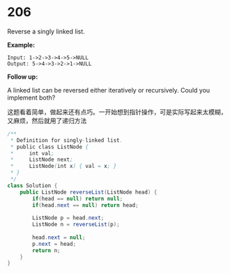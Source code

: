 # 206

Reverse a singly linked list.

**Example:**

```
Input: 1->2->3->4->5->NULL
Output: 5->4->3->2->1->NULL
```

**Follow up:**

A linked list can be reversed either iteratively or recursively. Could you implement both?

这题看着简单，做起来还有点巧。一开始想到指针操作，可是实际写起来太模糊，又麻烦，然后就用了递归方法

```java
/**
 * Definition for singly-linked list.
 * public class ListNode {
 *     int val;
 *     ListNode next;
 *     ListNode(int x) { val = x; }
 * }
 */
class Solution {
    public ListNode reverseList(ListNode head) {
        if(head == null) return null;
    	if(head.next == null) return head;
    	
    	ListNode p = head.next;
    	ListNode n = reverseList(p);
    	
    	head.next = null;
    	p.next = head;
    	return n;
    }
}
```


